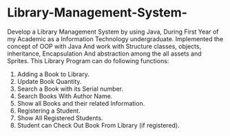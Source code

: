 # Library-Management-System-
Develop a Library Management System by using Java, During First Year of my Academic as a Information Technology undergraduate. 
Implemented the concept of OOP with Java And work with Structure classes, objects, inheritance, Encapsulation And abstraction among the all assets and Sprites. 
This Library Program can do following functions: 
1. Adding a Book to Library. 
2. Update Book Quantity. 
3. Search a Book with its Serial number. 
4. Search Books With Author Name. 
5. Show all Books and their related Information. 
6. Registering a Student. 
7. Show All Registered Students. 
8. Student can Check Out Book From Library (if registered).
